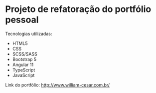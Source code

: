 # Projeto de refatoração do portfólio pessoal

Tecnologias utilizadas:
- HTML5
- CSS
- SCSS/SASS
- Bootstrap 5
- Angular 11
- TypeScript
- JavaScript

Link do portfólio: http://www.william-cesar.com.br/
